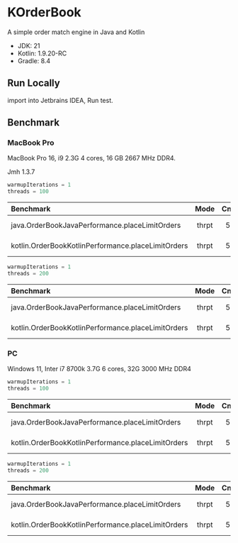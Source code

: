 # KOrderBook

A simple order match engine in Java and Kotlin

* JDK: 21
* Kotlin: 1.9.20-RC
* Gradle: 8.4

## Run Locally

import into Jetbrains IDEA, Run test.

## Benchmark

### MacBook Pro

MacBook Pro 16, i9 2.3G 4 cores, 16 GB 2667 MHz DDR4.

Jmh 1.3.7

```kotlin
warmupIterations = 1
threads = 100
```

| Benchmark                                          | Mode  | Cnt |    Score    | Units |    Error     |
|:---------------------------------------------------|:-----:|:---:|:-----------:|:-----:|:------------:|
| java.OrderBookJavaPerformance.placeLimitOrders     | thrpt |  5  | 1412397.568 | ops/s | ± 205503.128 |
| kotlin.OrderBookKotlinPerformance.placeLimitOrders | thrpt |  5  | 1564446.464 | ops/s | ± 367446.901 |

```kotlin
warmupIterations = 1
threads = 200
```

| Benchmark                                               | Mode  | Cnt |    Score    |    Error     | Units |
|:--------------------------------------------------------|:-----:|:---:|:-----------:|:------------:|:-----:|
| java.OrderBookJavaPerformance.placeLimitOrders          | thrpt |  5  | 1300184.609 | ± 218893.053 | ops/s |
| kotlin.OrderBookKotlinPerformance.placeLimitOrders      | thrpt |  5  | 1519423.199 | ± 211588.375 | ops/s |

### PC

Windows 11, Inter i7 8700k 3.7G 6 cores, 32G 3000 MHz DDR4

```kotlin
warmupIterations = 1
threads = 100
```
| Benchmark                                          | Mode  | Cnt |    Score    | Units |    Error     |
|:---------------------------------------------------|:-----:|:---:|:-----------:|:-----:|:------------:|
| java.OrderBookJavaPerformance.placeLimitOrders     | thrpt |  5  | 2383541.749 | ops/s | ± 163721.243 |
| kotlin.OrderBookKotlinPerformance.placeLimitOrders | thrpt |  5  | 2683735.289 | ops/s | ± 127344.966 |

```kotlin
warmupIterations = 1
threads = 200
```
| Benchmark                                          | Mode  | Cnt |    Score    | Units |    Error     |
|:---------------------------------------------------|:-----:|:---:|:-----------:|:-----:|:------------:|
| java.OrderBookJavaPerformance.placeLimitOrders     | thrpt |  5  | 2293407.721 | ops/s | ± 100826.909 |
| kotlin.OrderBookKotlinPerformance.placeLimitOrders | thrpt |  5  | 2508938.276 | ops/s | ± 228688.160 |
